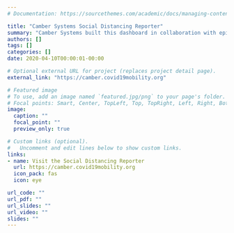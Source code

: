 ```yaml
---
# Documentation: https://sourcethemes.com/academic/docs/managing-content/

title: "Camber Systems Social Distancing Reporter"
summary: "Camber Systems built this dashboard in collaboration with epidemiologists within the Mobility Data Network to provide a more accurate and actionable understanding of the effectiveness of social distancing and other policy interventions aimed at reducing or slowing the spread of COVID-19."
authors: []
tags: []
categories: []
date: 2020-04-10T00:00:01-00:00

# Optional external URL for project (replaces project detail page).
external_link: "https://camber.covid19mobility.org"

# Featured image
# To use, add an image named `featured.jpg/png` to your page's folder.
# Focal points: Smart, Center, TopLeft, Top, TopRight, Left, Right, BottomLeft, Bottom, BottomRight.
image:
  caption: ""
  focal_point: ""
  preview_only: true

# Custom links (optional).
#   Uncomment and edit lines below to show custom links.
links:
- name: Visit the Social Distancing Reporter
  url: https://camber.covid19mobility.org
  icon_pack: fas
  icon: eye

url_code: ""
url_pdf: ""
url_slides: ""
url_video: ""
slides: ""
---
```

